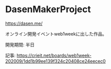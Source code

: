 # DasenMakerProject

https://dasen.me/

オンライン開発イベントweb1weekに出した作品。

開発期間: 半日

記事: https://crieit.net/boards/web1week-202009/1dd1b99ee139f324c20408ce24eecec0


